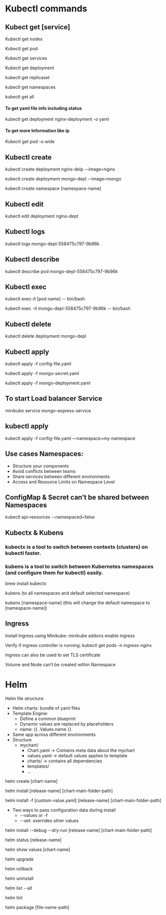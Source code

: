 # Kubectl commands

## Kubect get [service]
Kubectl get nodes

Kubectl get pod

Kubectl get services

Kubectl get deployment

kubectl get replicaset

kubectl get namespaces

kubectl get all

#### To get yaml file info including status
kubectl get deployment nginx-deployment -o yaml

#### To get more Information like ip
Kubectl get pod -o wide

## Kubectl create

kubectl create deployment nginx-delp --image=nginx

kubectl create deployment mongo-depl --image=mongo

kubectl create namespace [namespace-name]

## Kubectl edit

kubectl edit deployment nginx-dept

## Kubectl logs

kubectl logs mongo-depl-558475c797-9b96k

## Kubectl describe

kubectl describe pod mongo-depl-558475c797-9b96k

## Kubectl exec
kubectl exec-it [pod name]  --  bin/bash

kubectl exec -it mongo-depl-558475c797-9b96k -- bin/bash

## Kubectl delete

kubectl delete deployment mongo-depl

## Kubectl apply
kubectl apply -f config-file.yaml

kubectl apply -f mongo-secret.yaml

kubectl apply -f mongo-deployment.yaml


## To start Load balancer Service
minikube service mongo-express-service

## kubectl apply
kubectl apply -f config-file.yaml —namespace=my-namespace

## Use cases Namespaces:
- Structure your components
- Avoid conflicts between teams
- Share services between different environments 
- Access and Resource Limits on Namespace Level

## ConfigMap & Secret can’t be shared between Namespaces

kubectl api-resources --namespaced=false

## Kubectx & Kubens
### kubectx is a tool to switch between contexts (clusters) on kubectl faster.
### kubens is a tool to switch between Kubernetes namespaces (and configure them for kubectl) easily.

brew install kubectx

kubens (to all namespaces and default selected namespace)

kubens [namespace-name] (this will change the default namespace to [namespace-name])

## Ingress
Install Ingress using Minikube: minikube addons enable ingress

Verify if ingress controller is running: kubectl get pods -n ingress-nginx

Ingress can also be used to set TLS certificate

Volume and Node can’t be created within Namespace

# Helm

Helm file structure:
- Helm charts: bundle of yaml files
- Template Engine: 
    - Define a common blueprint
    - Dynamic values are replaced by placeholders
    - name: {{ .Values.name }}
- Same app across different environments 
- Structure
    - mychart/
        - Chart.yaml   -> Contains meta data about the mychart
        - values.yaml -> default values applies to template
        - charts/        ->  contains all dependencies
        - templates/
        - …

helm create [chart-name]

helm install [release-name] [chart-main-folder-path]

helm install -f [custom-value.yaml] [release-name] [chart-main-folder-path]
- Two ways to pass configuration data during install
    - --values or -f
    - --set: overrides other values

helm install --debug --dry-run [release-name] [chart-main-folder-path]

helm status [release-name]

helm show values [chart-name]

helm upgrade

helm rollback

helm uninstall

helm list --all

helm lint

helm package [file-name-path]



